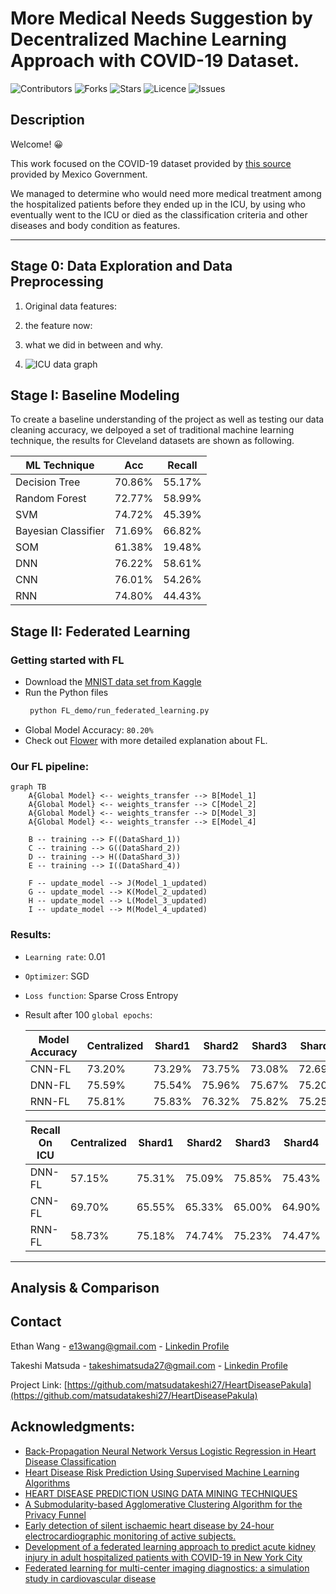 # More Medical Needs Suggestion by Decentralized Machine Learning Approach with COVID-19 Dataset.
![Contributors](https://img.shields.io/github/contributors/EthanWTL/HeartDiseasePakula?style=plastic)
![Forks](https://img.shields.io/github/forks/EthanWTL/HeartDiseasePakula)
![Stars](https://img.shields.io/github/stars/EthanWTL/HeartDiseasePakula)
![Licence](https://img.shields.io/github/license/EthanWTL/HeartDiseasePakula)
![Issues](https://img.shields.io/github/issues/EthanWTL/HeartDiseasePakula)

## Description

Welcome! 😀

This work focused on the COVID-19 dataset provided by [this source](https://datos.gob.mx/busca/dataset/informacion-referente-a-casos-covid-19-en-mexico) provided by Mexico Government.

We managed to determine who would need more medical treatment among the hospitalized patients before they ended up in the ICU, by using who eventually went to the ICU or died as the classification criteria and other diseases and body condition as features.

---
## Stage 0: Data Exploration and Data Preprocessing

1. Original data features:

2. the feature now:

3. what we did in between and why.

4. ![ICU data graph](https://github.com/EthanWTL/Covid-19_Mortality_Rate/assets/97998419/99c3db9f-23ff-49fc-ba0e-159173e151cf)



## Stage I: Baseline Modeling

To create a baseline understanding of the project as well as testing our data cleaning accuracy, we delpoyed a set of traditional machine learning technique, the results for Cleveland datasets are shown as following.

| ML Technique  | Acc | Recall |
| ------------- | ------------- | ----- |
| Decision Tree  | 70.86% | 55.17% |
| Random Forest  | 72.77%|  58.99% |
| SVM | 74.72% |  45.39% |
| Bayesian Classifier  | 71.69% | 66.82%  |
| SOM | 61.38% | 19.48% |
| DNN | 76.22% | 58.61%  | 
| CNN | 76.01% | 54.26% | 
| RNN | 74.80% |  44.43%| 




## Stage II: Federated Learning
### Getting started with FL
* Download the [MNIST data set from Kaggle](https://www.kaggle.com/datasets/scolianni/mnistasjpg)
* Run the Python files
  ```sh
   python FL_demo/run_federated_learning.py
   ```
* Global Model Accuracy: ```80.20%```
* Check out [Flower](https://github.com/adap/flower) with more detailed explanation about FL.

### Our FL pipeline:
```mermaid
graph TB
    A{Global Model} <-- weights_transfer --> B[Model_1]
    A{Global Model} <-- weights_transfer --> C[Model_2]
    A{Global Model} <-- weights_transfer --> D[Model_3]
    A{Global Model} <-- weights_transfer --> E[Model_4]

    B -- training --> F((DataShard_1))
    C -- training --> G((DataShard_2))
    D -- training --> H((DataShard_3))
    E -- training --> I((DataShard_4))

    F -- update_model --> J(Model_1_updated)
    G -- update_model --> K(Model_2_updated)
    H -- update_model --> L(Model_3_updated)
    I -- update_model --> M(Model_4_updated)

```
### Results:
* ```Learning rate```: 0.01
* ```Optimizer```: SGD
* ```Loss function```: Sparse Cross Entropy
* Result after 100 ```global epochs```:

  |Model Accuracy| Centralized  | Shard1 | Shard2 | Shard3 | Shard4 |
  |--------|--------|--------|--------|--------|--------|
  |CNN-FL|73.20%|73.29%|73.75%|73.08%|72.69%|
  |DNN-FL|75.59%|75.54%|75.96%|75.67%|75.20%|
  |RNN-FL|75.81%|75.83%|76.32%|75.82%|75.25%|

  |Recall On ICU| Centralized | Shard1 | Shard2 | Shard3 | Shard4 |
  |--------|--------|--------|--------|--------|--------|
  |DNN-FL|57.15%|75.31%|75.09%|75.85%|75.43%|
  |CNN-FL|69.70%|65.55%|65.33%|65.00%|64.90%|
  |RNN-FL|58.73%|75.18%|74.74%|75.23%|74.47%|
  
---



## Analysis & Comparison



## Contact
Ethan Wang - [e13wang@gmail.com](e13wang@gmail.com) - [Linkedin Profile](https://www.linkedin.com/in/ethan-wang-938588175/)

Takeshi Matsuda - [takeshimatsuda27@gmail.com](takeshimatsuda27@gmail.com) - [Linkedin Profile](https://www.linkedin.com/in/takeshi-matsuda-41777b1ab/)

Project Link: [https://github.com/matsudatakeshi27/HeartDiseasePakula](https://github.com/matsudatakeshi27/HeartDiseasePakula)




## Acknowledgments:
* [Back-Propagation Neural Network Versus Logistic Regression in Heart Disease Classification](https://link.springer.com/chapter/10.1007/978-981-13-0680-8_13)
* [Heart Disease Risk Prediction Using Supervised Machine Learning Algorithms](https://link.springer.com/chapter/10.1007/978-981-99-0412-9_11)
* [HEART DISEASE PREDICTION USING DATA MINING TECHNIQUES](https://hal.science/hal-02196156/)
* [A Submodularity-based Agglomerative Clustering Algorithm for the Privacy Funnel](https://www.semanticscholar.org/paper/A-Submodularity-based-Agglomerative-Clustering-for-Ding-Sadeghi/4e7b3b31659c945ed0c953da9fe7af297b3f3675)
* [Early detection of silent ischaemic heart disease by 24-hour electrocardiographic monitoring of active subjects.](https://www.ncbi.nlm.nih.gov/pmc/articles/PMC458846/)
* [Development of a federated learning approach to predict acute kidney injury in adult hospitalized patients with COVID-19 in New York City](https://www.ncbi.nlm.nih.gov/pmc/articles/PMC8328073/)
* [Federated learning for multi-center imaging diagnostics: a simulation study in cardiovascular disease](https://www.nature.com/articles/s41598-022-07186-4)
